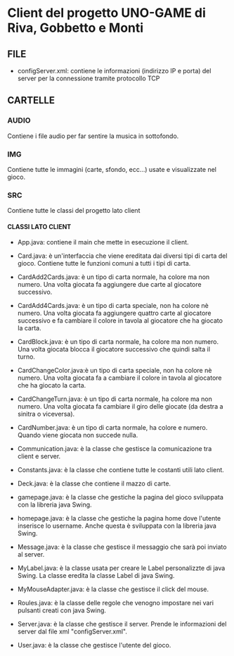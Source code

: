 # Client del progetto UNO-GAME di Riva, Gobbetto e Monti

## FILE
- configServer.xml: contiene le informazioni (indirizzo IP e porta) del server per la connessione tramite protocollo TCP

## CARTELLE

### AUDIO
Contiene i file audio per far sentire la musica in sottofondo.

### IMG
Contiene tutte le immagini (carte, sfondo, ecc...) usate e visualizzate nel gioco.

### SRC
Contiene tutte le classi del progetto lato client

#### CLASSI LATO CLIENT
- App.java: contiene il main che mette in esecuzione il client.

- Card.java: è un'interfaccia che viene ereditata dai diversi tipi di carta del gioco. Contiene tutte le funzioni comuni a tutti i tipi di carta.

- CardAdd2Cards.java: è un tipo di carta normale, ha colore ma non numero. Una volta giocata fa aggiungere due carte al giocatore successivo.

- CardAdd4Cards.java: è un tipo di carta speciale, non ha colore nè numero. Una volta giocata fa aggiungere quattro carte al giocatore successivo e fa cambiare il colore in tavola al giocatore che ha giocato la carta.

- CardBlock.java: è un tipo di carta normale, ha colore ma non numero. Una volta giocata blocca il giocatore successivo che quindi salta il turno.

- CardChangeColor.java:è un tipo di carta speciale, non ha colore nè numero. Una volta giocata fa a cambiare il colore in tavola al giocatore che ha giocato la carta.

- CardChangeTurn.java: è un tipo di carta normale, ha colore ma non numero. Una volta giocata fa cambiare il giro delle giocate (da destra a sinitra o viceversa).

- CardNumber.java: è un tipo di carta normale, ha colore e numero. Quando viene giocata non succede nulla.

- Communication.java: è la classe che gestisce la comunicazione tra client e server.

- Constants.java: è la classe che contiene tutte le costanti utili lato client.

- Deck.java: è la classe che contiene il mazzo di carte.

- gamepage.java: è la classe che gestiche la pagina del gioco sviluppata con la libreria java Swing.

- homepage.java: è la classe che gestiche la pagina home dove l'utente inserisce lo username. Anche questa è sviluppata con la libreria java Swing.

- Message.java: è la classe che gestisce il messaggio che sarà poi inviato al server.

- MyLabel.java: è la classe usata per creare le Label personalizzte di java Swing. La classe eredita la classe Label di java Swing.

- MyMouseAdapter.java: è la classe che gestisce il click del mouse.

- Roules.java: è la classe delle regole che venogno impostare nei vari pulsanti creati con java Swing.

- Server.java: è la classe che gestisce il server. Prende le informazioni del server dal file xml "configServer.xml".

- User.java: è la classe che gestisce l'utente del gioco.